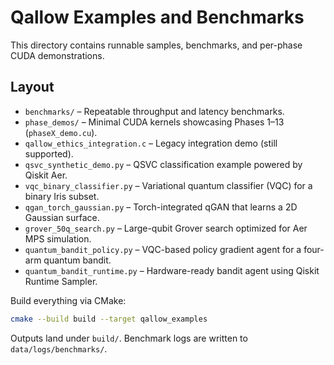 # Qallow Examples and Benchmarks

This directory contains runnable samples, benchmarks, and per-phase CUDA demonstrations.

## Layout

- `benchmarks/` – Repeatable throughput and latency benchmarks.
- `phase_demos/` – Minimal CUDA kernels showcasing Phases 1–13 (`phaseX_demo.cu`).
- `qallow_ethics_integration.c` – Legacy integration demo (still supported).
- `qsvc_synthetic_demo.py` – QSVC classification example powered by Qiskit Aer.
- `vqc_binary_classifier.py` – Variational quantum classifier (VQC) for a binary Iris subset.
- `qgan_torch_gaussian.py` – Torch-integrated qGAN that learns a 2D Gaussian surface.
- `grover_50q_search.py` – Large-qubit Grover search optimized for Aer MPS simulation.
- `quantum_bandit_policy.py` – VQC-based policy gradient agent for a four-arm quantum bandit.
- `quantum_bandit_runtime.py` – Hardware-ready bandit agent using Qiskit Runtime Sampler.

Build everything via CMake:

```bash
cmake --build build --target qallow_examples
```

Outputs land under `build/`. Benchmark logs are written to `data/logs/benchmarks/`.
